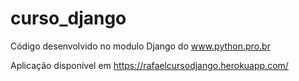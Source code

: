 # curso_django

Código desenvolvido no modulo Django do www.python.pro.br


Aplicação disponível em https://rafaelcursodjango.herokuapp.com/
 